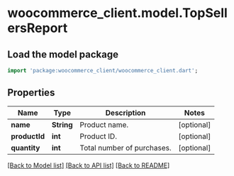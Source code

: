 # woocommerce_client.model.TopSellersReport

## Load the model package
```dart
import 'package:woocommerce_client/woocommerce_client.dart';
```

## Properties
Name | Type | Description | Notes
------------ | ------------- | ------------- | -------------
**name** | **String** | Product name. | [optional] 
**productId** | **int** | Product ID. | [optional] 
**quantity** | **int** | Total number of purchases. | [optional] 

[[Back to Model list]](../README.md#documentation-for-models) [[Back to API list]](../README.md#documentation-for-api-endpoints) [[Back to README]](../README.md)


